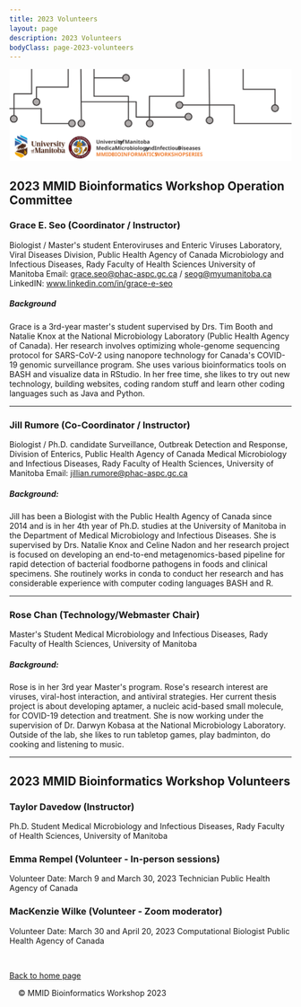 ```yaml
---
title: 2023 Volunteers
layout: page
description: 2023 Volunteers
bodyClass: page-2023-volunteers
---
```


![logo-MMID_Bioinformatics_Workshop](../images/logo-MMID_Bioinformatics_Workshop.svg)


## 2023 MMID Bioinformatics Workshop Operation Committee

### Grace E. Seo (Coordinator / Instructor)
Biologist / Master's student
Enteroviruses and Enteric Viruses Laboratory, Viral Diseases Division, Public Health Agency of Canada 
Microbiology and Infectious Diseases, Rady Faculty of Health Sciences University of Manitoba
Email: grace.seo@phac-aspc.gc.ca / seog@myumanitoba.ca
LinkedIN: www.linkedin.com/in/grace-e-seo
&nbsp; 
##### Background
Grace is a 3rd-year master's student supervised by Drs. Tim Booth and Natalie Knox at the National Microbiology Laboratory (Public Health Agency of Canada). Her research involves optimizing whole-genome sequencing protocol for SARS-CoV-2 using nanopore technology for Canada's COVID-19 genomic surveillance program. She uses various bioinformatics tools on BASH and visualize data in RStudio. In her free time, she likes to try out new technology, building websites, coding random stuff and learn other coding languages such as Java and Python.

---

### Jill Rumore (Co-Coordinator / Instructor)
Biologist / Ph.D. candidate
Surveillance, Outbreak Detection and Response, Division of Enterics, Public Health Agency of Canada
Medical Microbiology and Infectious Diseases, Rady Faculty of Health Sciences, University of Manitoba
Email: jillian.rumore@phac-aspc.gc.ca
&nbsp;
##### Background:
Jill has been a Biologist with the Public Health Agency of Canada since 2014 and is in her 4th year of Ph.D. studies at the University of Manitoba in the Department of Medical Microbiology and Infectious Diseases. She is supervised by Drs. Natalie Knox and Celine Nadon and her research project is focused on developing an end-to-end metagenomics-based pipeline for rapid detection of bacterial foodborne pathogens in foods and clinical specimens. She routinely works in conda to conduct her research and has considerable experience with computer coding languages BASH and R.

---

### Rose Chan (Technology/Webmaster Chair)
Master's Student
Medical Microbiology and Infectious Diseases, Rady Faculty of Health Sciences, University of Manitoba
&nbsp; 
##### Background:
Rose is in her 3rd year Master's program. Rose's research interest are viruses, viral-host interaction, and antiviral strategies. Her current thesis project is about developing aptamer, a nucleic acid-based small molecule, for COVID-19 detection and treatment. She is now working under the supervision of Dr. Darwyn Kobasa at the National Microbiology Laboratory. Outside of the lab, she likes to run tabletop games, play badminton, do cooking and listening to music.

---

## 2023 MMID Bioinformatics Workshop Volunteers

### Taylor Davedow (Instructor)
Ph.D. Student
Medical Microbiology and Infectious Diseases, Rady Faculty of Health Sciences, University of Manitoba

### Emma Rempel (Volunteer - In-person sessions)
Volunteer Date: March 9 and March 30, 2023
Technician
Public Health Agency of Canada

### MacKenzie Wilke (Volunteer - Zoom moderator)
Volunteer Date: March 30 and April 20, 2023
Computational Biologist
Public Health Agency of Canada



&nbsp; 

[Back to home page](/index.md)



&nbsp; 
&nbsp; 
© MMID Bioinformatics Workshop 2023